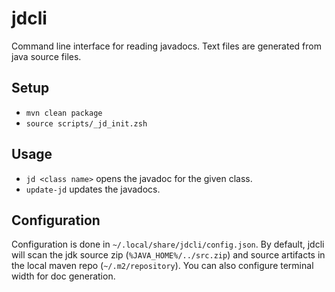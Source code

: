 jdcli
=====

Command line interface for reading javadocs. Text files are generated from java source files.

Setup
-----

- `mvn clean package`
- `source scripts/_jd_init.zsh`

Usage
-----

- `jd <class name>` opens the javadoc for the given class.
- `update-jd` updates the javadocs.

Configuration
-------------

Configuration is done in `~/.local/share/jdcli/config.json`. By default, jdcli will scan the jdk source zip (`%JAVA_HOME%/../src.zip`) and source artifacts in the local maven repo (`~/.m2/repository`). You can also configure terminal width for doc generation.
